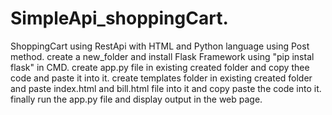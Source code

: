 # SimpleApi_shoppingCart.
ShoppingCart using RestApi with HTML and Python language using Post method.
create a new_folder and install Flask Framework using "pip instal flask" in CMD.
create app.py file in existing created folder and copy thee code and paste it into it.
create templates folder in existing created folder and paste index.html and bill.html file into it and copy paste the code into it.
finally run the app.py file and display output in the web page.

